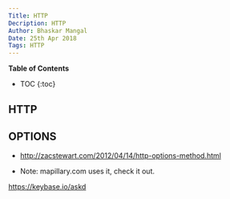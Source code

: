 ```yaml
---
Title: HTTP
Decription: HTTP
Author: Bhaskar Mangal
Date: 25th Apr 2018
Tags: HTTP
---
```


**Table of Contents**
* TOC
{:toc}


## HTTP

## OPTIONS
- http://zacstewart.com/2012/04/14/http-options-method.html

* Note: mapillary.com uses it, check it out.

https://keybase.io/askd